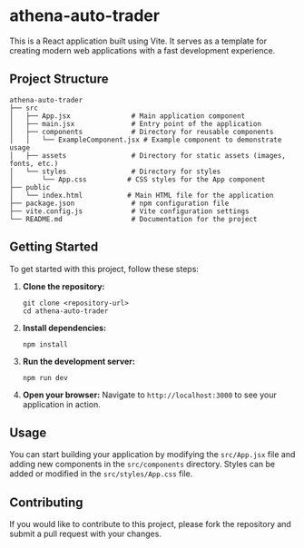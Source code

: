 # athena-auto-trader

This is a React application built using Vite. It serves as a template for creating modern web applications with a fast development experience.

## Project Structure

```
athena-auto-trader
├── src
│   ├── App.jsx               # Main application component
│   ├── main.jsx              # Entry point of the application
│   ├── components            # Directory for reusable components
│   │   └── ExampleComponent.jsx # Example component to demonstrate usage
│   ├── assets                # Directory for static assets (images, fonts, etc.)
│   └── styles                # Directory for styles
│       └── App.css          # CSS styles for the App component
├── public
│   └── index.html           # Main HTML file for the application
├── package.json              # npm configuration file
├── vite.config.js            # Vite configuration settings
└── README.md                 # Documentation for the project
```

## Getting Started

To get started with this project, follow these steps:

1. **Clone the repository:**
   ```
   git clone <repository-url>
   cd athena-auto-trader
   ```

2. **Install dependencies:**
   ```
   npm install
   ```

3. **Run the development server:**
   ```
   npm run dev
   ```

4. **Open your browser:**
   Navigate to `http://localhost:3000` to see your application in action.

## Usage

You can start building your application by modifying the `src/App.jsx` file and adding new components in the `src/components` directory. Styles can be added or modified in the `src/styles/App.css` file.

## Contributing

If you would like to contribute to this project, please fork the repository and submit a pull request with your changes.